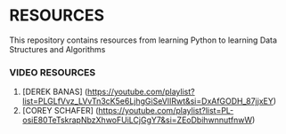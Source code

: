 # RESOURCES
This repository contains resources from learning Python to learning Data Structures and Algorithms
### VIDEO RESOURCES
1. [DEREK BANAS] (https://youtube.com/playlist?list=PLGLfVvz_LVvTn3cK5e6LjhgGiSeVlIRwt&si=DxAfGODH_87jjxEY)
2. [COREY SCHAFER] (https://youtube.com/playlist?list=PL-osiE80TeTskrapNbzXhwoFUiLCjGgY7&si=ZEoDbihwnnutfnwW) 
